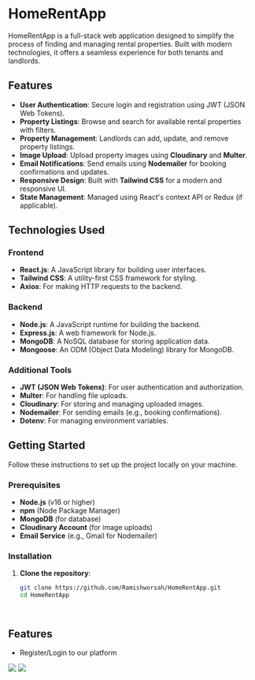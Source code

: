 # HomeRentApp

HomeRentApp is a full-stack web application designed to simplify the process of finding and managing rental properties. Built with modern technologies, it offers a seamless experience for both tenants and landlords.

## Features

- **User Authentication**: Secure login and registration using JWT (JSON Web Tokens).
- **Property Listings**: Browse and search for available rental properties with filters.
- **Property Management**: Landlords can add, update, and remove property listings.
- **Image Upload**: Upload property images using **Cloudinary** and **Multer**.
- **Email Notifications**: Send emails using **Nodemailer** for booking confirmations and updates.
- **Responsive Design**: Built with **Tailwind CSS** for a modern and responsive UI.
- **State Management**: Managed using React's context API or Redux (if applicable).

## Technologies Used

### Frontend
- **React.js**: A JavaScript library for building user interfaces.
- **Tailwind CSS**: A utility-first CSS framework for styling.
- **Axios**: For making HTTP requests to the backend.

### Backend
- **Node.js**: A JavaScript runtime for building the backend.
- **Express.js**: A web framework for Node.js.
- **MongoDB**: A NoSQL database for storing application data.
- **Mongoose**: An ODM (Object Data Modeling) library for MongoDB.

### Additional Tools
- **JWT (JSON Web Tokens)**: For user authentication and authorization.
- **Multer**: For handling file uploads.
- **Cloudinary**: For storing and managing uploaded images.
- **Nodemailer**: For sending emails (e.g., booking confirmations).
- **Dotenv**: For managing environment variables.

## Getting Started

Follow these instructions to set up the project locally on your machine.

### Prerequisites

- **Node.js** (v16 or higher)
- **npm** (Node Package Manager)
- **MongoDB** (for database)
- **Cloudinary Account** (for image uploads)
- **Email Service** (e.g., Gmail for Nodemailer)

### Installation

1. **Clone the repository**:
   ```bash
   git clone https://github.com/Ramishworsah/HomeRentApp.git
   cd HomeRentApp



   
## Features
* Register/Login to our platform<br/>
<img src="./client/src/assets/ss/0.png" style="max-width:700px"/>
<img src="./client/src/assets/ss/00.png" style="max-width:700px"/>



